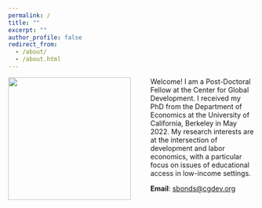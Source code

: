 ```yaml
---
permalink: /
title: ""
excerpt: ""
author_profile: false
redirect_from: 
  - /about/
  - /about.html
---
```


<img src="{{site.url}}/images/bio_photo.jpg" width="250" align="left" style="display: block; margin-right: 40px;" /> 


Welcome! I am a Post-Doctoral Fellow at the Center for Global Development. I received my PhD from the Department of Economics at the University of California, Berkeley in May 2022. My research interests are at the intersection of development and labor economics, with a particular focus on issues of educational access in low-income settings. 

**Email**: [sbonds@cgdev.org](mailto:sbonds@cgdev.org)


